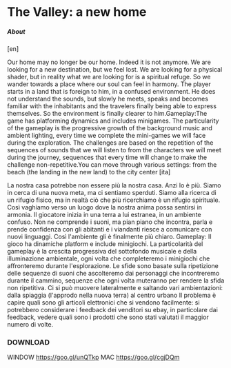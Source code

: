 #  The Valley: a new home

##### About 
[en]

Our home may no longer be our home. Indeed it is not anymore. We are looking for a new destination, but we feel lost. We are looking for a physical shader, but in reality what we are looking for is a spiritual refuge. So we wander towards a place where our soul can feel in harmony. The player starts in a land that is foreign to him, in a confused environment. He does not understand the sounds, but slowly he meets, speaks and becomes familiar with the inhabitants and the travelers finally being able to express themselves. So the environment is finally clearer to him.Gameplay:The game has platforming dynamics and includes minigames. The particularity of the gameplay is the progressive growth of the background music and ambient lighting, every time we complete the mini-games we will face during the exploration. The challenges are based on the repetition of the sequences of sounds that we will listen to from the characters we will meet during the journey, sequences that every time will change to make the challenge non-repetitive.You can move through various settings: from the beach (the landing in the new land) to the city center 
[ita]

La nostra casa potrebbe non essere più la nostra casa. Anzi lo è più. Siamo in cerca di una nuova meta, ma ci sentiamo sperduti. Siamo alla ricerca di un rifugio fisico, ma in realtà ciò che più ricerchiamo è un rifugio spirituale. Così vaghiamo verso un luogo dove la nostra anima possa sentirsi in armonia. Il giocatore inizia in una terra a lui estranea, in un ambiente confuso. Non ne comprende i suoni, ma pian piano che incontra, parla e prende confidenza con gli abitanti e i viandanti riesce a comunicare con nuovi linguaggi. Così l'ambiente gli è finalmente più chiaro. Gameplay: II gioco ha dinamiche platform e include minigiochi. La particolarità del gameplay è la crescita progressiva del sottofondo musicale e della illuminazione ambientale, ogni volta che completeremo i minigiochi che affronteremo durante l'esplorazione. Le sfide sono basate sulla ripetizione delle sequenze di suoni che ascolteremo dai personaggi che incontreremo durante il cammino, sequenze che ogni volta muteranno per rendere la sfida non ripetitiva. Ci si può muovere lateralmente e saltando vari ambientazioni: dalla spiaggia (l'approdo nella nuova terra) al centro urbano
Il problema è capire quali sono gli articoli elettronici che si vendono facilmente: si potrebbero considerare i feedback dei venditori su ebay, in particolare dai feedback, vedere quali sono i prodotti che sono stati valutati il maggior numero di volte.

### DOWNLOAD
WINDOW 
https://goo.gl/unQTkp
MAC
https://goo.gl/cgjDQm
